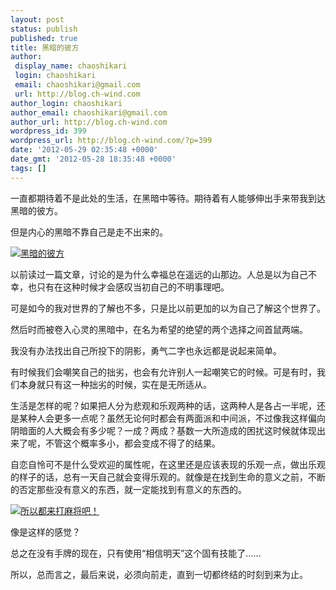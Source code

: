 ```yaml
---
layout: post
status: publish
published: true
title: 黑暗的彼方
author:
 display_name: chaoshikari
 login: chaoshikari
 email: chaoshikari@gmail.com
 url: http://blog.ch-wind.com
author_login: chaoshikari
author_email: chaoshikari@gmail.com
author_url: http://blog.ch-wind.com
wordpress_id: 399
wordpress_url: http://blog.ch-wind.com/?p=399
date: '2012-05-29 02:35:48 +0000'
date_gmt: '2012-05-28 18:35:48 +0000'
tags: []
---
```

一直都期待着不是此处的生活，在黑暗中等待。期待着有人能够伸出手来带我到达黑暗的彼方。


但是内心的黑暗不靠自己是走不出来的。


[![](https://blog.ch-wind.com/wp-content/uploads/2012/05/1f2dedfa5bcbe7a4058a082b928ea3d7_800_7991-300x247.jpg "黑暗的彼方")](https://blog.ch-wind.com/wp-content/uploads/2012/05/1f2dedfa5bcbe7a4058a082b928ea3d7_800_7991.jpg)


以前读过一篇文章，讨论的是为什么幸福总在遥远的山那边。人总是以为自己不幸，也只有在这种时候才会感叹当初自己的不明事理吧。


可是如今的我对世界的了解也不多，只是比以前更加的以为自己了解这个世界了。


然后时而被卷入心灵的黑暗中，在名为希望的绝望的两个选择之间首鼠两端。


我没有办法找出自己所投下的阴影，勇气二字也永远都是说起来简单。


有时候我们会嘲笑自己的拙劣，也会有允许别人一起嘲笑它的时候。可是有时，我们本身就只有这一种拙劣的时候，实在是无所适从。


生活是怎样的呢？如果把人分为悲观和乐观两种的话，这两种人是各占一半呢，还是某种人会更多一点呢？虽然无论何时都会有两面派和中间派，不过像我这样偏向阴暗面的人大概会有多少呢？一成？两成？基数一大所造成的困扰这时候就体现出来了呢，不管这个概率多小，都会变成不得了的结果。


自恋自怜可不是什么受欢迎的属性呢，在这里还是应该表现的乐观一点，做出乐观的样子的话，总有一天自己就会变得乐观的。就像是在找到生命的意义之前，不断的否定那些没有意义的东西，就一定能找到有意义的东西的。


[![](https://blog.ch-wind.com/wp-content/uploads/2012/05/majiang.jpg "所以都来打麻将吧！")](https://blog.ch-wind.com/wp-content/uploads/2012/05/majiang.jpg)


像是这样的感觉？


总之在没有手牌的现在，只有使用“相信明天”这个固有技能了……


所以，总而言之，最后来说，必须向前走，直到一切都终结的时刻到来为止。


